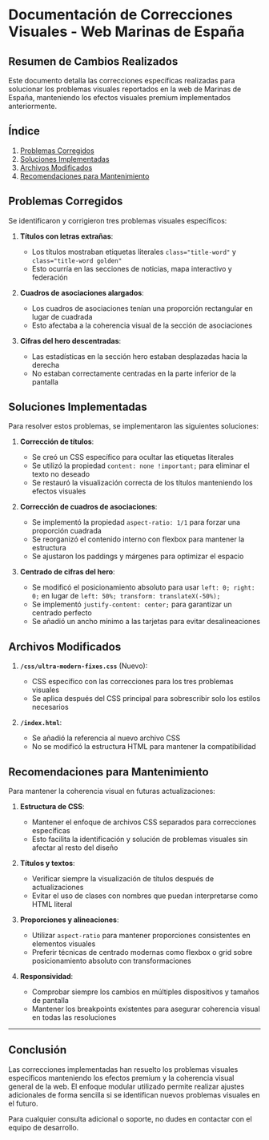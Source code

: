# Documentación de Correcciones Visuales - Web Marinas de España

## Resumen de Cambios Realizados

Este documento detalla las correcciones específicas realizadas para solucionar los problemas visuales reportados en la web de Marinas de España, manteniendo los efectos visuales premium implementados anteriormente.

## Índice
1. [Problemas Corregidos](#problemas-corregidos)
2. [Soluciones Implementadas](#soluciones-implementadas)
3. [Archivos Modificados](#archivos-modificados)
4. [Recomendaciones para Mantenimiento](#recomendaciones-para-mantenimiento)

## Problemas Corregidos

Se identificaron y corrigieron tres problemas visuales específicos:

1. **Títulos con letras extrañas**:
   - Los títulos mostraban etiquetas literales `class="title-word"` y `class="title-word golden"`
   - Esto ocurría en las secciones de noticias, mapa interactivo y federación

2. **Cuadros de asociaciones alargados**:
   - Los cuadros de asociaciones tenían una proporción rectangular en lugar de cuadrada
   - Esto afectaba a la coherencia visual de la sección de asociaciones

3. **Cifras del hero descentradas**:
   - Las estadísticas en la sección hero estaban desplazadas hacia la derecha
   - No estaban correctamente centradas en la parte inferior de la pantalla

## Soluciones Implementadas

Para resolver estos problemas, se implementaron las siguientes soluciones:

1. **Corrección de títulos**:
   - Se creó un CSS específico para ocultar las etiquetas literales
   - Se utilizó la propiedad `content: none !important;` para eliminar el texto no deseado
   - Se restauró la visualización correcta de los títulos manteniendo los efectos visuales

2. **Corrección de cuadros de asociaciones**:
   - Se implementó la propiedad `aspect-ratio: 1/1` para forzar una proporción cuadrada
   - Se reorganizó el contenido interno con flexbox para mantener la estructura
   - Se ajustaron los paddings y márgenes para optimizar el espacio

3. **Centrado de cifras del hero**:
   - Se modificó el posicionamiento absoluto para usar `left: 0; right: 0;` en lugar de `left: 50%; transform: translateX(-50%);`
   - Se implementó `justify-content: center;` para garantizar un centrado perfecto
   - Se añadió un ancho mínimo a las tarjetas para evitar desalineaciones

## Archivos Modificados

1. **`/css/ultra-modern-fixes.css`** (Nuevo):
   - CSS específico con las correcciones para los tres problemas visuales
   - Se aplica después del CSS principal para sobrescribir solo los estilos necesarios

2. **`/index.html`**:
   - Se añadió la referencia al nuevo archivo CSS
   - No se modificó la estructura HTML para mantener la compatibilidad

## Recomendaciones para Mantenimiento

Para mantener la coherencia visual en futuras actualizaciones:

1. **Estructura de CSS**:
   - Mantener el enfoque de archivos CSS separados para correcciones específicas
   - Esto facilita la identificación y solución de problemas visuales sin afectar al resto del diseño

2. **Títulos y textos**:
   - Verificar siempre la visualización de títulos después de actualizaciones
   - Evitar el uso de clases con nombres que puedan interpretarse como HTML literal

3. **Proporciones y alineaciones**:
   - Utilizar `aspect-ratio` para mantener proporciones consistentes en elementos visuales
   - Preferir técnicas de centrado modernas como flexbox o grid sobre posicionamiento absoluto con transformaciones

4. **Responsividad**:
   - Comprobar siempre los cambios en múltiples dispositivos y tamaños de pantalla
   - Mantener los breakpoints existentes para asegurar coherencia visual en todas las resoluciones

---

## Conclusión

Las correcciones implementadas han resuelto los problemas visuales específicos manteniendo los efectos premium y la coherencia visual general de la web. El enfoque modular utilizado permite realizar ajustes adicionales de forma sencilla si se identifican nuevos problemas visuales en el futuro.

Para cualquier consulta adicional o soporte, no dudes en contactar con el equipo de desarrollo.
